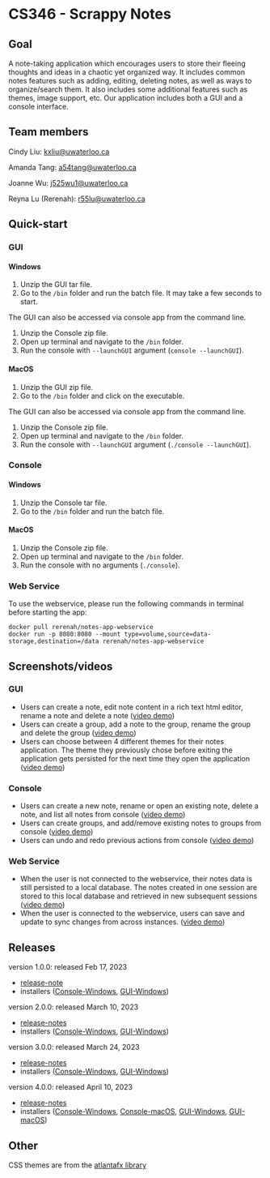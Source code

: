 # CS346 - Scrappy Notes

## Goal
A note-taking application which encourages users to store their fleeing thoughts and ideas in a chaotic yet organized way.
It includes common notes features such as adding, editing, deleting notes, as well as ways to organize/search them. 
It also includes some additional features such as themes, image support, etc. 
Our application includes both a GUI and a console interface.

## Team members
Cindy Liu: kxliu@uwaterloo.ca

Amanda Tang: a54tang@uwaterloo.ca

Joanne Wu: j525wu1@uwaterloo.ca

Reyna Lu (Rerenah): r55lu@uwaterloo.ca


## Quick-start
### GUI
#### Windows
1. Unzip the GUI tar file.
2. Go to the ```/bin``` folder and run the batch file. It may take a few seconds to start.

The GUI can also be accessed via console app from the command line.
1. Unzip the Console zip file.
2. Open up terminal and navigate to the ```/bin``` folder.
3. Run the console with ```--launchGUI``` argument (```console --launchGUI```). 

#### MacOS
1. Unzip the GUI zip file.
2. Go to the ```/bin``` folder and click on the executable.

The GUI can also be accessed via console app from the command line.
1. Unzip the Console zip file.
2. Open up terminal and navigate to the ```/bin``` folder.
3. Run the console with ```--launchGUI``` argument (```./console --launchGUI```). 

### Console
#### Windows
1. Unzip the Console tar file.
2. Go to the ```/bin``` folder and run the batch file.
#### MacOS
1. Unzip the Console zip file. 
2. Open up terminal and navigate to the ```/bin``` folder.
3. Run the console with no arguments (```./console```).

### Web Service
To use the webservice, please run the following commands in terminal before starting the app:

```
docker pull rerenah/notes-app-webservice
docker run -p 8080:8080 --mount type=volume,source=data-storage,destination=/data rerenah/notes-app-webservice
```

## Screenshots/videos
### GUI
* Users can create a note, edit note content in a rich text html editor, rename a note and delete a note ([video demo](https://drive.google.com/file/d/1UrbI7FA_jqCs39Vq2dvTtHpGQ-nSVVqJ/view?usp=share_link))
* Users can create a group, add a note to the group, rename the group and delete the group ([video demo](https://drive.google.com/file/d/1bgvOjfgD_mxA7I-hh3oC_N8qsZAFMqkH/view?usp=share_link))
* Users can choose between 4 different themes for their notes application. The theme they previously chose before exiting the application gets persisted for the next time they open the application ([video demo](https://drive.google.com/file/d/16oTqnqip6WqV2db2obLTmxSRVAywbS6Y/view?usp=share_link))

### Console
* Users can create a new note, rename or open an existing note, delete a note, and list all notes from console ([video demo](https://drive.google.com/file/d/1oLhTXym_qVIVblunN512YIpH83nYHo6j/view?usp=share_link))
* Users can create groups, and add/remove existing notes to groups from console ([video demo](https://drive.google.com/file/d/1ZsM2TBDj7LC1-V-KQ-RC1anvCCwNbrAP/view?usp=share_link ))
* Users can undo and redo previous actions from console ([video demo](https://drive.google.com/file/d/1Jw9DrosP7_MfeG8DduZNTISvqwmv4LlR/view?usp=share_link ))

### Web Service
* When the user is not connected to the webservice, their notes data is still persisted to a local database. The notes created in one session are stored to this local database and retrieved in new subsequent sessions ([video demo](https://drive.google.com/file/d/1mTKNdS5zCpVgUFKgNRzRYt083BfG3k4X/view?usp=share_link))
* When the user is connected to the webservice, users can save and update to sync changes from across instances. ([video demo](https://drive.google.com/file/d/1NbmUcn3jhJUyYCK555TZpw8zdjS3OOQC/view?usp=sharing))
## Releases
version 1.0.0: released Feb 17, 2023
* [release-note](https://git.uwaterloo.ca/a54tang/cs346/-/blob/main/releases/Notes-Application-release-1.0.0.md)
* installers ([Console-Windows](https://git.uwaterloo.ca/a54tang/cs346/-/blob/main/releases/Notes-Application-Console-release-1.0.0.tar), [GUI-Windows](https://git.uwaterloo.ca/a54tang/cs346/-/blob/main/releases/Notes-Application-GUI-release-1.0.0.tar))

version 2.0.0: released March 10, 2023
* [release-notes](https://git.uwaterloo.ca/a54tang/cs346/-/blob/main/releases/Notes-Application-release-2.0.0.md)
* installers ([Console-Windows](https://git.uwaterloo.ca/a54tang/cs346/-/blob/main/releases/Notes-Application-Console-release-2.0.0.tar), [GUI-Windows](https://git.uwaterloo.ca/a54tang/cs346/-/blob/main/releases/Notes-Application-GUI-release-2.0.0.tar))

version 3.0.0: released March 24, 2023
* [release-notes](https://git.uwaterloo.ca/a54tang/cs346/-/blob/main/releases/Notes-Application-release-3.0.0.md)
* installers ([Console-Windows](https://git.uwaterloo.ca/a54tang/cs346/-/blob/main/releases/Notes-Application-Console-release-3.0.0.tar), [GUI-Windows](https://git.uwaterloo.ca/a54tang/cs346/-/blob/main/releases/Notes-Application-GUI-release-3.0.0.tar))

version 4.0.0: released April 10, 2023
*  [release-notes](https://git.uwaterloo.ca/a54tang/cs346/-/blob/main/releases/Notes-Application-release-4.0.0.md)
* installers ([Console-Windows](https://git.uwaterloo.ca/a54tang/cs346/-/blob/main/releases/Notes-Application-Console-release-4.0.0.tar), [Console-macOS](https://git.uwaterloo.ca/a54tang/cs346/-/blob/main/releases/Notes-Application-GUI-release-4.0.0-macOS.zip), [GUI-Windows](https://git.uwaterloo.ca/a54tang/cs346/-/blob/main/releases/Notes-Application-GUI-release-4.0.0.tar), [GUI-macOS](https://git.uwaterloo.ca/a54tang/cs346/-/blob/main/releases/Notes-Application-GUI-release-4.0.0-macOS.zip))

## Other
CSS themes are from the [atlantafx library](https://mkpaz.github.io/atlantafx)
